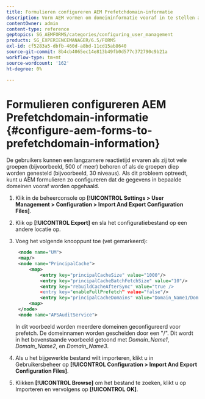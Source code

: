 ```yaml
---
title: Formulieren configureren AEM Prefetchdomain-informatie
description: Vorm AEM vormen om domeininformatie vooraf in te stellen als u een langzamere reactietijd wegens diep genestelde groepen ervaart of als u een lid van vele groepen bent.
contentOwner: admin
content-type: reference
geptopics: SG_AEMFORMS/categories/configuring_user_management
products: SG_EXPERIENCEMANAGER/6.5/FORMS
exl-id: cf5283a5-dbfb-460d-a8bd-11cd15ab8640
source-git-commit: 8b4cb4065ec14e813b49fb0d577c372790c9b21a
workflow-type: tm+mt
source-wordcount: '162'
ht-degree: 0%

---
```


# Formulieren configureren AEM Prefetchdomain-informatie {#configure-aem-forms-to-prefetchdomain-information}

De gebruikers kunnen een langzamere reactietijd ervaren als zij tot vele groepen (bijvoorbeeld, 500 of meer) behoren of als de groepen diep worden genesteld (bijvoorbeeld, 30 niveaus). Als dit probleem optreedt, kunt u AEM formulieren zo configureren dat de gegevens in bepaalde domeinen vooraf worden opgehaald.

1. Klik in de beheerconsole op **[!UICONTROL Settings > User Management > Configuration > Import And Export Configuration Files]**.
1. Klik op **[!UICONTROL Export]** en sla het configuratiebestand op een andere locatie op.
1. Voeg het volgende knooppunt toe (vet gemarkeerd):

   ```xml
    <node name="UM">
    <map/>
    <node name="PrincipalCache">
        <map>
            <entry key="principalCacheSize" value="1000"/>
            <entry key="principalCacheBatchFetchSize" value="10"/>
            <entry key="rebuildCacheAfterSync" value="true />
            <entry key="enableFullPrefetch" value="false"/>
            <entry key="principalCacheDomains" value="Domain_Name1/Domain_Name2/Domain_Name3"/>
        <map>
    </node>
    <node name="APSAuditService">
   ```

   In dit voorbeeld worden meerdere domeinen geconfigureerd voor prefetch. De domeinnamen worden gescheiden door een &quot;/&quot;. Dit wordt in het bovenstaande voorbeeld getoond met *Domain_Name1*, *Domain_Name2*, en *Domain_Name3*.

1. Als u het bijgewerkte bestand wilt importeren, klikt u in Gebruikersbeheer op **[!UICONTROL Configuration > Import And Export Configuration Files]**.
1. Klikken **[!UICONTROL Browse]** om het bestand te zoeken, klikt u op Importeren en vervolgens op **[!UICONTROL OK]**.
